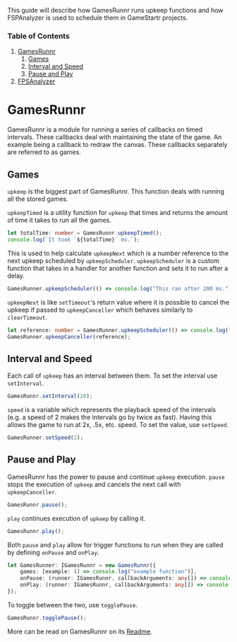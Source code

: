 This guide will describe how GamesRunnr runs upkeep functions and how FSPAnalyzer is used to schedule them in GameStartr projects.

### Table of Contents
1. [GamesRunnr](#gamesrunnr)
    1. [Games](#games)
    2. [Interval and Speed](#interval-and-speed)
    3. [Pause and Play](#pause-and-play)
2. [FPSAnalyzer](#fpsanalyzer)

# GamesRunnr

GamesRunnr is a module for running a series of callbacks on timed intervals.
These callbacks deal with maintaining the state of the game.
An example being a callback to redraw the canvas.
These callbacks separately are referred to as games.

## Games

`upkeep` is the biggest part of GamesRunnr.
This function deals with running all the stored games.

`upkeepTimed` is a utility function for `upkeep` that times and returns the amount of time it takes to run all the games.

```typescript
let totalTime: number = GamesRunnr.upkeepTimed();
console.log(`It took `${totalTime}` ms.`);
```

This is used to help calculate `upkeepNext` which is a number reference to the next upkeep scheduled by `upkeepScheduler`.
`upkeepScheduler` is a custom function that takes in a handler for another function and sets it to run after a delay.

```typescript
GamesRunner.upkeepScheduler(() => console.log("This ran after 200 ms."), 200);
```

`upkeepNext` is like `setTimeout`'s return value where it is possible to cancel the upkeep if passed to `upkeepCanceller` which behaves similarly to `clearTimeout`.

```typescript
let reference: number = GamesRunner.upkeepScheduler(() => console.log("This won't appear in the console."), 200);
GamesRunner.upkeepCanceller(reference);
```

## Interval and Speed

Each call of `upkeep` has an interval between them.
To set the interval use `setInterval`.

```typescript
GamesRunnr.setInterval(20);
```

`speed` is a variable which represents the playback speed of the intervals (e.g. a speed of 2 makes the intervals go by twice as fast).
Having this allows the game to run at 2x, .5x, etc. speed.
To set the value, use `setSpeed`.

```typescript
GamesRunner.setSpeed(2);
```

## Pause and Play

GamesRunnr has the power to pause and continue `upkeep` execution.
`pause` stops the execution of `upkeep` and cancels the next call with `upkeepCanceller`.

```typescript
GamesRunnr.pause();
```

`play` continues execution of `upkeep` by calling it.

```typescript
GamesRunnr.play();
```

Both `pause` and `play` allow for trigger functions to run when they are called by defining `onPause` and `onPlay`.

```typescript
let GamesRunner: IGamesRunnr = new GamesRunnr({
    games: [example: () => console.log("example function")],
    onPause: (runner: IGamesRunnr, callbackArguments: any[]) => console.log("upkeep is paused");,
    onPlay: (runner: IGamesRunnr, callbackArguments: any[]) => console.log("upkeep is resumed");
});
```

To toggle between the two, use `togglePause`.

```typescript
GamesRunnr.togglePause();
```

More can be read on GamesRunnr on its [Readme](https://github.com/FullScreenShenanigans/GamesRunnr/blob/master/README.md).